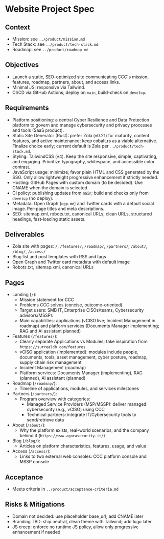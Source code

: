 # Website Project Spec

## Context
- Mission: see `../product/mission.md`
- Tech Stack: see `../product/tech-stack.md`
- Roadmap: see `../product/roadmap.md`

## Objectives
- Launch a static, SEO-optimized site communicating CCC's mission, features, roadmap, partners, about, and access links.
- Minimal JS; responsive via Tailwind.
- CI/CD via GitHub Actions; deploy on `main`, build-check on `develop`.

## Requirements
- Platform positioning: a central Cyber Resilience and Data Protection platform to govern and manage cybersecurity and privacy processes and tools (SaaS product).
- Static Site Generator (Rust): prefer Zola (v0.21) for maturity, content features, and active maintenance; keep cobalt.rs as a viable alternative. Finalize choice early; current default is Zola per `../product/tech-stack.md`.
- Styling: TailwindCSS (v4). Keep the site responsive, simple, captivating, and engaging. Prioritize typography, whitespace, and accessible color contrast.
- JavaScript usage: minimize; favor plain HTML and CSS generated by the SSG. Only allow lightweight progressive enhancement if strictly needed.
- Hosting: GitHub Pages with custom domain (to be decided). Use CNAME when the domain is selected.
- CI policy: publishing updates from `main`; build and checks only from `develop` (no deploy).
- Metadata: Open Graph (`ogp.me`) and Twitter cards with a default social image. Per-page titles and meta descriptions.
- SEO: sitemap.xml, robots.txt, canonical URLs, clean URLs, structured headings, fast-loading static assets.

## Deliverables
- Zola site with pages: `/`, `/features/`, `/roadmap/`, `/partners/`, `/about/`, `/blog/`, `/access/`
- Blog list and post templates with RSS and tags
- Open Graph and Twitter card metadata with default image
- Robots.txt, sitemap.xml, canonical URLs

## Pages
- Landing (`/`):
  - Mission statement for CCC
  - Problems CCC solves (concise, outcome-oriented)
  - Target users: SMB IT, Enterprise CISOs/teams, Cybersecurity advisors/MSSPs
  - Main capabilities: applications (vCISO live; Incident Management in roadmap) and platform services (Documents Manager implementing; RAG and AI assistant planned)
- Features (`/features/`):
  - Clearly separate Applications vs Modules; take inspiration from `https://surrealdb.com/features`
  - vCISO application (implemented): modules include people, documents, tools, asset management, cyber posture, roadmap, supply chain risk management
  - Incident Management (roadmap)
  - Platform services: Documents Manager (implementing), RAG (planned), AI assistant (planned)
- Roadmap (`/roadmap/`):
  - Timeline of applications, modules, and services milestones
- Partners (`/partners/`):
  - Program overview with categories:
    - Managed Service Providers (MSP/MSSP): deliver managed cybersecurity (e.g., vCISO) using CCC
    - Technical partners: integrate IT/Cybersecurity tools to send/retrieve data
- About (`/about/`):
  - Why the platform exists, real-world scenarios, and the company behind it (`https://www.agorasecurity.it/`)
- Blog (`/blog/`):
  - Articles on platform characteristics, features, usage, and value
- Access (`/access/`):
  - Links to two external web consoles: CCC platform console and MSSP console

## Acceptance
- Meets criteria in `../product/acceptance-criteria.md`

## Risks & Mitigations
- Domain not decided: use placeholder base_url; add CNAME later
- Branding TBD: ship neutral, clean theme with Tailwind; add logo later
- JS creep: enforce no runtime JS policy, allow only progressive enhancement if needed

